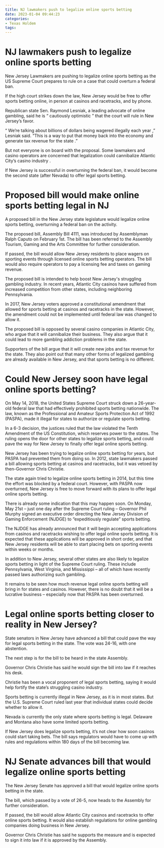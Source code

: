 ```yaml
---
title: NJ lawmakers push to legalize online sports betting
date: 2023-01-04 09:44:23
categories:
- Texas Holdem
tags:
---
```



#  NJ lawmakers push to legalize online sports betting

New Jersey Lawmakers are pushing to legalize online sports betting as the US Supreme Court prepares to rule on a case that could overturn a federal ban.

If the high court strikes down the law, New Jersey would be free to offer sports betting online, in person at casinos and racetracks, and by phone.

Republican state Sen. Raymond Lesniak, a leading advocate of online gambling, said he is “ cautiously optimistic ” that the court will rule in New Jersey’s favor.

“ We’re talking about billions of dollars being wagered illegally each year ,” Lesniak said. “This is a way to put that money back into the economy and generate tax revenue for the state .”

But not everyone is on board with the proposal. Some lawmakers and casino operators are concerned that legalization could cannibalize Atlantic City’s casino industry .

If New Jersey is successful in overturning the federal ban, it would become the second state (after Nevada) to offer legal sports betting.

#  Proposed bill would make online sports betting legal in NJ

A proposed bill in the New Jersey state legislature would legalize online sports betting, overturning a federal ban on the activity.

The proposed bill, Assembly Bill 4111, was introduced by Assemblyman Ralph Caputo on February 1st. The bill has been referred to the Assembly Tourism, Gaming and the Arts Committee for further consideration.

If passed, the bill would allow New Jersey residents to place wagers on sporting events through licensed online sports betting operators. The bill would also require operators to pay a licensing fee and taxes on gaming revenue.

The proposed bill is intended to help boost New Jersey's struggling gambling industry. In recent years, Atlantic City casinos have suffered from increased competition from other states, including neighboring Pennsylvania.

In 2017, New Jersey voters approved a constitutional amendment that allowed for sports betting at casinos and racetracks in the state. However, the amendment could not be implemented until federal law was changed to allow it.

The proposed bill is opposed by several casino companies in Atlantic City, who argue that it will cannibalize their business. They also argue that it could lead to more gambling addiction problems in the state.

Supporters of the bill argue that it will create new jobs and tax revenue for the state. They also point out that many other forms of legalized gambling are already available in New Jersey, and that sports betting is no different.

#  Could New Jersey soon have legal online sports betting?

On May 14, 2018, the United States Supreme Court struck down a 26-year-old federal law that had effectively prohibited sports betting nationwide. The law, known as the Professional and Amateur Sports Protection Act of 1992 (PASPA), made it illegal for states to authorize or regulate sports betting.

In a 6-3 decision, the justices ruled that the law violated the Tenth Amendment of the US Constitution, which reserves power to the states. The ruling opens the door for other states to legalize sports betting, and could pave the way for New Jersey to finally offer legal online sports betting.

New Jersey has been trying to legalize online sports betting for years, but PASPA had prevented them from doing so. In 2012, state lawmakers passed a bill allowing sports betting at casinos and racetracks, but it was vetoed by then-Governor Chris Christie.

The state again tried to legalize online sports betting in 2014, but this time the effort was blocked by a federal court. However, with PASPA now overturned, New Jersey is free to move forward with its plans to offer legal online sports betting.

There is already some indication that this may happen soon. On Monday, May 21st – just one day after the Supreme Court ruling – Governor Phil Murphy signed an executive order directing the New Jersey Division of Gaming Enforcement (NJDGE) to “expeditiously regulate” sports betting.

The NJDGE has already announced that it will begin accepting applications from casinos and racetracks wishing to offer legal online sports betting. It is expected that these applications will be approved in short order, and that New Jersey residents will be able to start placing bets on sporting events within weeks or months.

In addition to New Jersey, several other states are also likely to legalize sports betting in light of the Supreme Court ruling. These include Pennsylvania, West Virginia, and Mississippi – all of which have recently passed laws authorizing such gambling.

It remains to be seen how much revenue legal online sports betting will bring in for states and casinos. However, there is no doubt that it will be a lucrative business – especially now that PASPA has been overturned.

#  Legal online sports betting closer to reality in New Jersey?

State senators in New Jersey have advanced a bill that could pave the way for legal sports betting in the state. The vote was 24-16, with one abstention.

The next step is for the bill to be heard in the state Assembly.

Governor Chris Christie has said he would sign the bill into law if it reaches his desk.

Christie has been a vocal proponent of legal sports betting, saying it would help fortify the state’s struggling casino industry.

Sports betting is currently illegal in New Jersey, as it is in most states. But the U.S. Supreme Court ruled last year that individual states could decide whether to allow it.

Nevada is currently the only state where sports betting is legal. Delaware and Montana also have some limited sports betting.

If New Jersey does legalize sports betting, it’s not clear how soon casinos could start taking bets. The bill says regulators would have to come up with rules and regulations within 180 days of the bill becoming law.

#  NJ Senate advances bill that would legalize online sports betting

The New Jersey Senate has approved a bill that would legalize online sports betting in the state.

The bill, which passed by a vote of 26-5, now heads to the Assembly for further consideration.

If passed, the bill would allow Atlantic City casinos and racetracks to offer online sports betting. It would also establish regulations for online gambling companies doing business in New Jersey.

Governor Chris Christie has said he supports the measure and is expected to sign it into law if it is approved by the Assembly.